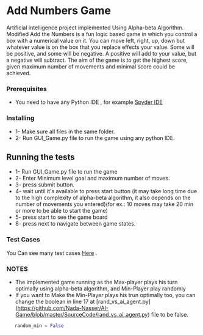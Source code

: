 # Add Numbers Game

Artificial intelligence project implemented Using Alpha-beta Algorithm. 
Modified Add the Numbers is a fun logic based game in which you control a box with a numerical value on it.
You can move left, right, up, down but whatever value is on the box that you replace effects your value. Some
will be positive, and some will be negative. A positive will add to your value, but a negative will subtract.
The aim of the game is to get the highest score, given maximum number of movements and minimal score could
be achieved.

### Prerequisites

* You need to have any Python IDE , for example [Spyder IDE](https://www.spyder-ide.org/)   

### Installing

* 1- Make sure all files in the same folder.
* 2- Run GUI_Game.py file to run the game using any python IDE.

## Running the tests

* 1- Run GUI_Game.py file to run the game
* 2- Enter Minimum level goal and maximum number of moves. 
* 3- press submit button.
* 4- wait until it's available to press start button (it may take long time due to the high complexity of alpha-beta algorithm, it also depends on the number of movements you entered)(for ex.: 10 moves may take 20 min or more to be able to start the game)
* 5- press start to see the game board 
* 6- press next to navigate between game states.

### Test Cases

You Can see many test cases [Here](https://github.com/Nada-Nasser/AI-Game/blob/master/Documentation/Documentation.pdf) .

### NOTES
* The implemented game running as the Max-player plays his turn optimally using alpha-beta algorithm, and Min-Player play randomly
* If you want to Make the Min-Player plays his trun optimally too, you can change the boolean in line 17 at [rand_vs_ai_agent.py] (https://github.com/Nada-Nasser/AI-Game/blob/master/SourceCode/rand_vs_ai_agent.py) file to be false.
```python
   random_min = False
```
 
